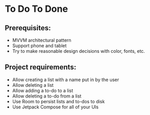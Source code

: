 # To Do To Done

## Prerequisites:
- MVVM architectural pattern
- Support phone and tablet
- Try to make reasonable design decisions with color, fonts, etc.

## Project requirements:
- Allow creating a list with a name put in by the user
- Allow deleting a list
- Allow adding a to-do to a list
- Allow deleting a to-do from a list
- Use Room to persist lists and to-dos to disk
- Use Jetpack Compose for all of your UIs